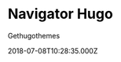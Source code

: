 ---
title: Navigator Hugo
github: https://github.com/gethugothemes/navigator-hugo/
demo: https://demo.gethugothemes.com/navigator/site/
author: Gethugothemes
ssg:
  - Hugo
cms:
  - Markdown
css:
  - Bootstrap
category:
  - Portfolio
date: 2018-07-08T10:28:35.000Z
description: Navigator Template Hugo Version by themefisher0
publish_date: '2018-07-08T10:28:35Z'
update_date: '2022-06-01T05:22:40Z'
github_star: 134
github_fork: 138
draft: true
---